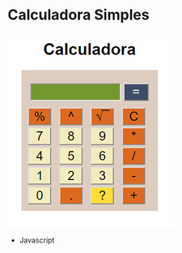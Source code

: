 # Calculadora Simples

![](https://github.com/biachiarelli/calculadora/blob/master/img.png)

- Javascript
